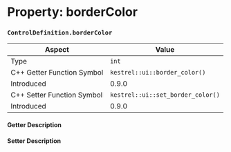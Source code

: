 
# Property: borderColor
### `ControlDefinition.borderColor`

| Aspect | Value |
| --- | --- |
| Type | `int` |
| C++ Getter Function Symbol | `kestrel::ui::border_color()` |
| Introduced | 0.9.0 |
| C++ Setter Function Symbol | `kestrel::ui::set_border_color()` |
| Introduced | 0.9.0 |

#### Getter Description

#### Setter Description

